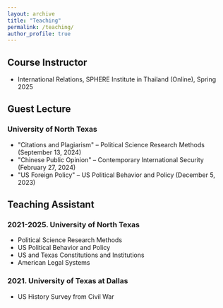```yaml
---
layout: archive
title: "Teaching"
permalink: /teaching/
author_profile: true
---
```


## Course Instructor

- International Relations, SPHERE Institute in Thailand (Online), Spring 2025

## Guest Lecture

### University of North Texas
- "Citations and Plagiarism" – Political Science Research Methods (September 13, 2024)
- "Chinese Public Opinion" – Contemporary International Security (February 27, 2024)
- "US Foreign Policy" – US Political Behavior and Policy (December 5, 2023)

## Teaching Assistant

### 2021-2025. University of North Texas
- Political Science Research Methods
- US Political Behavior and Policy
- US and Texas Constitutions and Institutions
- American Legal Systems

### 2021. University of Texas at Dallas
- US History Survey from Civil War
